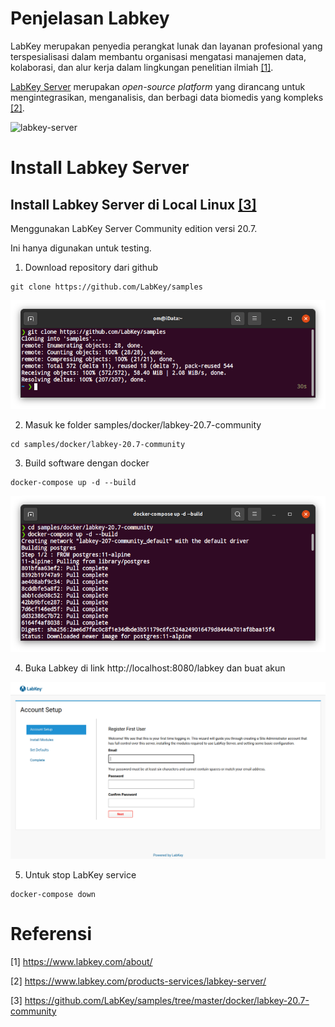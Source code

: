 # Penjelasan Labkey

LabKey merupakan penyedia perangkat lunak dan layanan profesional yang terspesialisasi dalam membantu organisasi mengatasi manajemen data, kolaborasi, dan alur kerja dalam lingkungan penelitian ilmiah [[1]](#1).

[LabKey Server](https://www.labkey.com/products-services/labkey-server/) merupakan *open-source platform* yang dirancang untuk mengintegrasikan, menganalisis, dan berbagi data biomedis yang kompleks [[2]](#2).


![labkey-server](https://www.labkey.org/Documentation/wiki-download.view?entityId=ab437b7d-869b-1035-8b1a-fe851e083846&name=LabKey-Server-Graphic.png)

# Install Labkey Server
## Install Labkey Server di Local Linux [[3]](#3)

Menggunakan LabKey Server Community edition versi 20.7.

Ini hanya digunakan untuk testing.

1. Download repository dari github

```
git clone https://github.com/LabKey/samples
```
![install-labkey](./img/install-labkey-1.png)


2. Masuk ke folder samples/docker/labkey-20.7-community

```
cd samples/docker/labkey-20.7-community
```

3. Build software dengan docker

```
docker-compose up -d --build
```
![install-labkey](./img/install-labkey-2.png)


4. Buka Labkey di link http://localhost:8080/labkey dan buat akun

![install-labkey](./img/install-labkey-3.png)

5. Untuk stop LabKey service

```
docker-compose down
```



# Referensi
<a id="1">[1]</a> 
https://www.labkey.com/about/

<a id="2">[2]</a> 
https://www.labkey.com/products-services/labkey-server/

<a id="3">[3]</a>
https://github.com/LabKey/samples/tree/master/docker/labkey-20.7-community